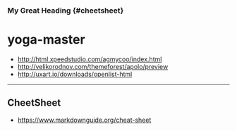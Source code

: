 ### My Great Heading {#cheetsheet}

# yoga-master
- http://html.xpeedstudio.com/agmycoo/index.html
- http://velikorodnov.com/themeforest/apolo/preview
- http://uxart.io/downloads/openlist-html
---
## CheetSheet
- https://www.markdownguide.org/cheat-sheet
